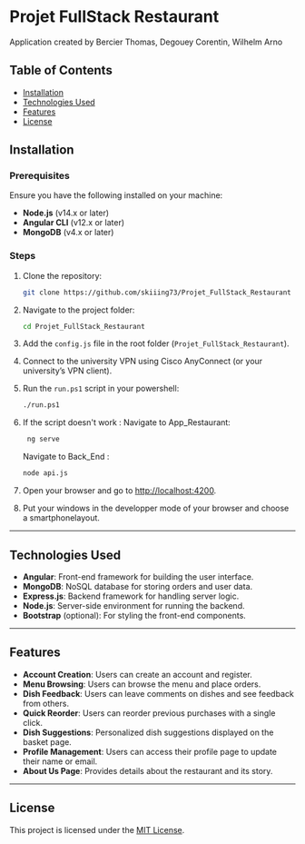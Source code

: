 # Projet FullStack Restaurant  
Application created by Bercier Thomas, Degouey Corentin, Wilhelm Arno
## Table of Contents  
- [Installation](#installation)  
- [Technologies Used](#technologies-used)  
- [Features](#features)  
- [License](#license)  

## Installation  

### Prerequisites  
Ensure you have the following installed on your machine:  
- **Node.js** (v14.x or later)  
- **Angular CLI** (v12.x or later)  
- **MongoDB** (v4.x or later)  

### Steps  

1. Clone the repository:  
   ```bash  
   git clone https://github.com/skiiing73/Projet_FullStack_Restaurant  
   ```  

2. Navigate to the project folder:  
   ```bash  
   cd Projet_FullStack_Restaurant  
   ```  

3. Add the `config.js` file in the root folder (`Projet_FullStack_Restaurant`).  

4. Connect to the university VPN using Cisco AnyConnect (or your university’s VPN client).  

5. Run the `run.ps1` script in your powershell:  
   ```bash  
   ./run.ps1 
   ```  
6. If the script doesn't work :
   Navigate to App_Restaurant:
    ```bash
     ng serve
    ```
    Navigate to Back_End :
   ```bash  
   node api.js
   ``` 
7. Open your browser and go to [http://localhost:4200](http://localhost:4200).
8. Put your windows in the developper mode of your browser and choose a smartphonelayout.

---

## Technologies Used  

- **Angular**: Front-end framework for building the user interface.  
- **MongoDB**: NoSQL database for storing orders and user data.  
- **Express.js**: Backend framework for handling server logic.  
- **Node.js**: Server-side environment for running the backend.  
- **Bootstrap** (optional): For styling the front-end components.  

---

## Features  

- **Account Creation**: Users can create an account and register.  
- **Menu Browsing**: Users can browse the menu and place orders.  
- **Dish Feedback**: Users can leave comments on dishes and see feedback from others.  
- **Quick Reorder**: Users can reorder previous purchases with a single click.  
- **Dish Suggestions**: Personalized dish suggestions displayed on the basket page.  
- **Profile Management**: Users can access their profile page to update their name or email.  
- **About Us Page**: Provides details about the restaurant and its story.  

---

## License  

This project is licensed under the [MIT License](LICENSE).  


